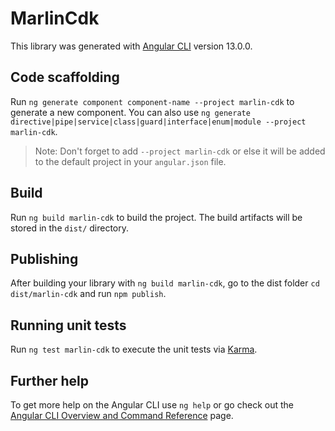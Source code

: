 # MarlinCdk

This library was generated with [Angular CLI](https://github.com/angular/angular-cli) version 13.0.0.

## Code scaffolding

Run `ng generate component component-name --project marlin-cdk` to generate a new component. You can also use `ng generate directive|pipe|service|class|guard|interface|enum|module --project marlin-cdk`.
> Note: Don't forget to add `--project marlin-cdk` or else it will be added to the default project in your `angular.json` file. 

## Build

Run `ng build marlin-cdk` to build the project. The build artifacts will be stored in the `dist/` directory.

## Publishing

After building your library with `ng build marlin-cdk`, go to the dist folder `cd dist/marlin-cdk` and run `npm publish`.

## Running unit tests

Run `ng test marlin-cdk` to execute the unit tests via [Karma](https://karma-runner.github.io).

## Further help

To get more help on the Angular CLI use `ng help` or go check out the [Angular CLI Overview and Command Reference](https://angular.io/cli) page.
